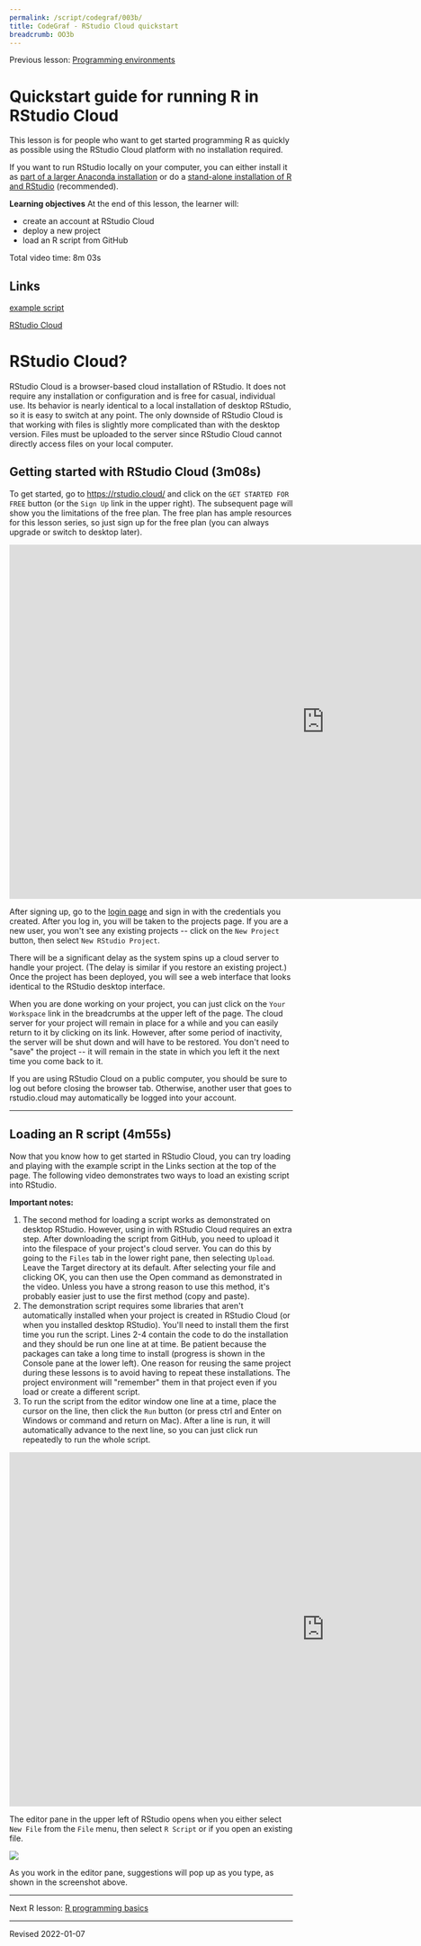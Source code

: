 ```yaml
---
permalink: /script/codegraf/003b/
title: CodeGraf - RStudio Cloud quickstart
breadcrumb: OO3b
---
```


Previous lesson: [Programming environments](../002)

# Quickstart guide for running R in RStudio Cloud

This lesson is for people who want to get started programming R as quickly as possible using the RStudio Cloud platform with no installation required. 

If you want to run RStudio locally on your computer, you can either install it as [part of a larger Anaconda installation](../003) or do a [stand-alone installation of R and RStudio](../../r/install/) (recommended). 

**Learning objectives** At the end of this lesson, the learner will:
- create an account at RStudio Cloud
- deploy a new project
- load an R script from GitHub

Total video time: 8m 03s

## Links

[example script](https://github.com/HeardLibrary/digital-scholarship/blob/master/code/r/use_case_examples.R)

[RStudio Cloud](https://rstudio.cloud/)

# RStudio Cloud?

RStudio Cloud is a browser-based cloud installation of RStudio. It does not require any installation or configuration and is free for casual, individual use. Its behavior is nearly identical to a local installation of desktop RStudio, so it is easy to switch at any point. The only downside of RStudio Cloud is that working with files is slightly more complicated than with the desktop version. Files must be uploaded to the server since RStudio Cloud cannot directly access files on your local computer. 

## Getting started with RStudio Cloud (3m08s)

To get started, go to <https://rstudio.cloud/> and click on the `GET STARTED FOR FREE` button (or the `Sign Up` link in the upper right). The subsequent page will show you the limitations of the free plan. The free plan has ample resources for this lesson series, so just sign up for the free plan (you can always upgrade or switch to desktop later). 

<iframe width="1120" height="630" src="https://www.youtube.com/embed/xze913eRtbw" frameborder="0" allow="accelerometer; autoplay; encrypted-media; gyroscope; picture-in-picture" allowfullscreen></iframe>

After signing up, go to the [login page](http://login.rstudio.cloud) and sign in with the credentials you created. After you log in, you will be taken to the projects page. If you are a new user, you won't see any existing projects -- click on the `New Project` button, then select `New RStudio Project`. 

There will be a significant delay as the system spins up a cloud server to handle your project. (The delay is similar if you restore an existing project.) Once the project has been deployed, you will see a web interface that looks identical to the RStudio desktop interface. 

When you are done working on your project, you can just click on the `Your Workspace` link in the breadcrumbs at the upper left of the page. The cloud server for your project will remain in place for a while and you can easily return to it by clicking on its link. However, after some period of inactivity, the server will be shut down and will have to be restored. You don't need to "save" the project -- it will remain in the state in which you left it the next time you come back to it.

If you are using RStudio Cloud on a public computer, you should be sure to log out before closing the browser tab. Otherwise, another user that goes to rstudio.cloud may automatically be logged into your account.

----

## Loading an R script (4m55s)

Now that you know how to get started in RStudio Cloud, you can try loading and playing with the example script in the Links section at the top of the page. The following video demonstrates two ways to load an existing script into RStudio.

**Important notes:**
1. The second method for loading a script works as demonstrated on desktop RStudio. However, using in with RStudio Cloud requires an extra step. After downloading the script from GitHub, you need to upload it into the filespace of your project's cloud server. You can do this by going to the `Files` tab in the lower right pane, then selecting `Upload`. Leave the Target directory at its default. After selecting your file and clicking OK, you can then use the Open command as demonstrated in the video. Unless you have a strong reason to use this method, it's probably easier just to use the first method (copy and paste). 
2. The demonstration script requires some libraries that aren't automatically installed when your project is created in RStudio Cloud (or when you installed desktop RStudio). You'll need to install them the first time you run the script. Lines 2-4 contain the code to do the installation and they should be run one line at at time. Be patient because the packages can take a long time to install (progress is shown in the Console pane at the lower left). One reason for reusing the same project during these lessons is to avoid having to repeat these installations. The project environment will "remember" them in that project even if you load or create a different script.
3. To run the script from the editor window one line at a time, place the cursor on the line, then click the `Run` button (or press ctrl and Enter on Windows or command and return on Mac). After a line is run, it will automatically advance to the next line, so you can just click run repeatedly to run the whole script.

<iframe width="1120" height="630" src="https://www.youtube.com/embed/otIwmZdviKc" frameborder="0" allow="accelerometer; autoplay; encrypted-media; gyroscope; picture-in-picture" allowfullscreen></iframe>

The editor pane in the upper left of RStudio opens when you either select `New File` from the `File` menu, then select `R Script` or if you open an existing file.

![](../../r/images/rstudio-editor.png)

As you work in the editor pane, suggestions will pop up as you type, as shown in the screenshot above. 

----


Next R lesson: [R programming basics](../011)

----
Revised 2022-01-07
